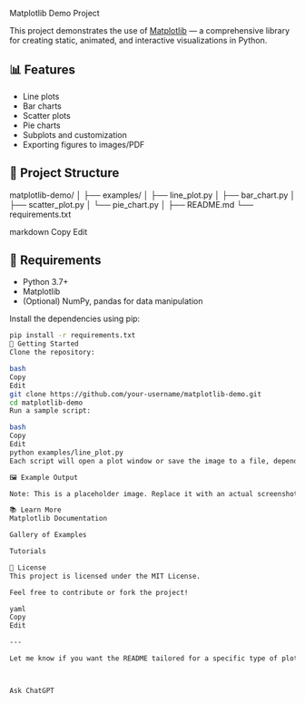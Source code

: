 Matplotlib Demo Project

This project demonstrates the use of [Matplotlib](https://matplotlib.org/) — a comprehensive library for creating static, animated, and interactive visualizations in Python.

## 📊 Features

- Line plots
- Bar charts
- Scatter plots
- Pie charts
- Subplots and customization
- Exporting figures to images/PDF

## 📁 Project Structure

matplotlib-demo/
│
├── examples/
│ ├── line_plot.py
│ ├── bar_chart.py
│ ├── scatter_plot.py
│ └── pie_chart.py
│
├── README.md
└── requirements.txt

markdown
Copy
Edit

## 🧰 Requirements

- Python 3.7+
- Matplotlib
- (Optional) NumPy, pandas for data manipulation

Install the dependencies using pip:

```bash
pip install -r requirements.txt
🚀 Getting Started
Clone the repository:

bash
Copy
Edit
git clone https://github.com/your-username/matplotlib-demo.git
cd matplotlib-demo
Run a sample script:

bash
Copy
Edit
python examples/line_plot.py
Each script will open a plot window or save the image to a file, depending on the script.

🖼️ Example Output

Note: This is a placeholder image. Replace it with an actual screenshot or output from your project.

📚 Learn More
Matplotlib Documentation

Gallery of Examples

Tutorials

📄 License
This project is licensed under the MIT License.

Feel free to contribute or fork the project!

yaml
Copy
Edit

---

Let me know if you want the README tailored for a specific type of plot, a web app using Matplotlib (like with Flask or Streamlit), or a Jupyter Notebook-based project.



Ask ChatGPT

